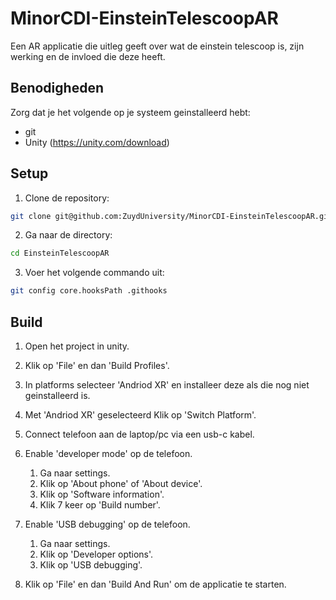 # MinorCDI-EinsteinTelescoopAR

Een AR applicatie die uitleg geeft over wat de einstein telescoop is, zijn werking en de invloed die deze heeft.

## Benodigheden

Zorg dat je het volgende op je systeem geinstalleerd hebt:

* git
* Unity (https://unity.com/download)

## Setup

1. Clone de repository:

```bash
git clone git@github.com:ZuydUniversity/MinorCDI-EinsteinTelescoopAR.git
```

2. Ga naar de directory:

```bash
cd EinsteinTelescoopAR
```

3. Voer het volgende commando uit:

```bash
git config core.hooksPath .githooks
```

## Build

1. Open het project in unity.

2. Klik op 'File' en dan 'Build Profiles'.

3. In platforms selecteer 'Andriod XR' en installeer deze als die nog niet geinstalleerd is.

4. Met 'Andriod XR' geselecteerd Klik op 'Switch Platform'.

5. Connect telefoon aan de laptop/pc via een usb-c kabel.

6. Enable 'developer mode' op de telefoon.
    1. Ga naar settings.
    2. Klik op 'About phone' of 'About device'.
    3. Klik op 'Software information'.
    4. Klik 7 keer op 'Build number'.

7. Enable 'USB debugging' op de telefoon.
    1. Ga naar settings.
    2. Klik op 'Developer options'.
    3. Klik op 'USB debugging'.

8. Klik op 'File' en dan 'Build And Run' om de applicatie te starten.